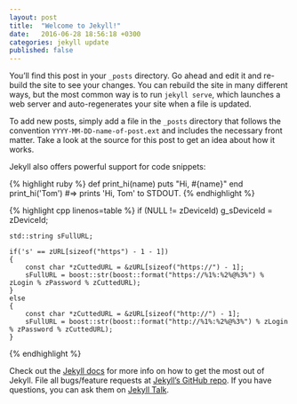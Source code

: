 ```yaml
---
layout: post
title:  "Welcome to Jekyll!"
date:   2016-06-28 18:56:18 +0300
categories: jekyll update
published: false
---
```

You’ll find this post in your `_posts` directory. Go ahead and edit it and re-build the site to see your changes. You can rebuild the site in many different ways, but the most common way is to run `jekyll serve`, which launches a web server and auto-regenerates your site when a file is updated.

To add new posts, simply add a file in the `_posts` directory that follows the convention `YYYY-MM-DD-name-of-post.ext` and includes the necessary front matter. Take a look at the source for this post to get an idea about how it works.

Jekyll also offers powerful support for code snippets:

{% highlight ruby %}
def print_hi(name)
  puts "Hi, #{name}"
end
print_hi('Tom')
#=> prints 'Hi, Tom' to STDOUT.
{% endhighlight %}

{% highlight cpp linenos=table %}
    if (NULL != zDeviceId)
        g_sDeviceId = zDeviceId;
    
    std::string sFullURL;
    
    if('s' == zURL[sizeof("https") - 1 - 1])
    {
        const char *zCuttedURL = &zURL[sizeof("https://") - 1];
        sFullURL = boost::str(boost::format("https://%1%:%2%@%3%") % zLogin % zPassword % zCuttedURL);
    }
    else
    {
        const char *zCuttedURL = &zURL[sizeof("http://") - 1];
        sFullURL = boost::str(boost::format("http://%1%:%2%@%3%") % zLogin % zPassword % zCuttedURL);
    }
{% endhighlight %}

Check out the [Jekyll docs][jekyll-docs] for more info on how to get the most out of Jekyll. File all bugs/feature requests at [Jekyll’s GitHub repo][jekyll-gh]. If you have questions, you can ask them on [Jekyll Talk][jekyll-talk].

[jekyll-docs]: http://jekyllrb.com/docs/home
[jekyll-gh]:   https://github.com/jekyll/jekyll
[jekyll-talk]: https://talk.jekyllrb.com/
